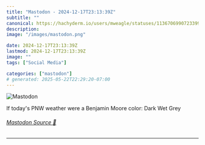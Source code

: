 ```yaml
---
title: "Mastodon - 2024-12-17T23:13:39Z"
subtitle: ""
canonical: https://hachyderm.io/users/mweagle/statuses/113670699072339958
description:
image: "/images/mastodon.png"

date: 2024-12-17T23:13:39Z
lastmod: 2024-12-17T23:13:39Z
image: ""
tags: ["Social Media"]

categories: ["mastodon"]
# generated: 2025-05-22T22:29:20-07:00
---
```

![Mastodon](/images/mastodon.png)

<p>If today&#39;s PNW weather were a Benjamin Moore color: Dark Wet Grey</p>


###### [Mastodon Source 🐘](https://hachyderm.io/@mweagle/113670699072339958)

___
